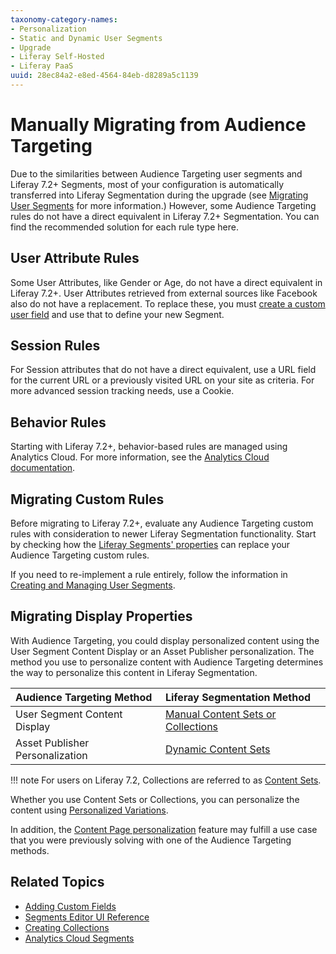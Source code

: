```yaml
---
taxonomy-category-names:
- Personalization
- Static and Dynamic User Segments
- Upgrade
- Liferay Self-Hosted
- Liferay PaaS
uuid: 28ec84a2-e8ed-4564-84eb-d8289a5c1139
---
```

# Manually Migrating from Audience Targeting

Due to the similarities between Audience Targeting user segments and Liferay 7.2+ Segments, most of your configuration is automatically transferred into Liferay Segmentation during the upgrade (see [Migrating User Segments](./migrating-user-segments.md) for more information.) However, some Audience Targeting rules do not have a direct equivalent in Liferay 7.2+ Segmentation. You can find the recommended solution for each rule type here.

## User Attribute Rules

Some User Attributes, like Gender or Age, do not have a direct equivalent in Liferay 7.2+. User Attributes retrieved from external sources like Facebook also do not have a replacement. To replace these, you must [create a custom user field](../../../system-administration/configuring-liferay/adding-custom-fields.md) and use that to define your new Segment.

## Session Rules

For Session attributes that do not have a direct equivalent, use a URL field for the current URL or a previously visited URL on your site as criteria. For more advanced session tracking needs, use a Cookie.

## Behavior Rules

Starting with Liferay 7.2+, behavior-based rules are managed using Analytics Cloud. For more information, see the [Analytics Cloud documentation](https://learn.liferay.com/w/analytics-cloud/people/segments/segments).

## Migrating Custom Rules

Before migrating to Liferay 7.2+, evaluate any Audience Targeting custom rules with consideration to newer Liferay Segmentation functionality. Start by checking how the [Liferay Segments' properties](../segmentation/segments-editor-ui-reference.md) can replace your Audience Targeting custom rules.

If you need to re-implement a rule entirely, follow the information in [Creating and Managing User Segments](../segmentation/creating-and-managing-user-segments.md).

## Migrating Display Properties

With Audience Targeting, you could display personalized content using the User Segment Content Display or an Asset Publisher personalization. The method you use to personalize content with Audience Targeting determines the way to personalize this content in Liferay Segmentation.

| Audience Targeting Method       | Liferay Segmentation Method                                                                                                                                           |
| :------------------------------ | :-------------------------------------------------------------------------------------------------------------------------------------------------------------------- |
| User Segment Content Display    | [Manual Content Sets or Collections](../../../site-building/displaying-content/collections-and-collection-pages/creating-collections.md#creating-a-manual-collection) |
| Asset Publisher Personalization | [Dynamic Content Sets](../../../site-building/displaying-content/collections-and-collection-pages/creating-collections.md#creating-a-dynamic-collection)              |

!!! note
    For users on Liferay 7.2, Collections are referred to as [Content Sets](../../displaying-content/collections-and-collection-pages/collections-and-collection-pages-for-liferay-72-and-earlier-versions.md).

Whether you use Content Sets or Collections, you can personalize the content using [Personalized Variations](../experience-personalization/personalizing-collections.md).

In addition, the [Content Page personalization](../../../site-building/personalizing-site-experience/experience-personalization/content-page-personalization.md) feature may fulfill a use case that you were previously solving with one of the Audience Targeting methods.

## Related Topics

- [Adding Custom Fields](../../../system-administration/configuring-liferay/adding-custom-fields.md)
- [Segments Editor UI Reference](../segmentation/segments-editor-ui-reference.md)
- [Creating Collections](../../../site-building/displaying-content/collections-and-collection-pages/creating-collections.md)
- [Analytics Cloud Segments](https://learn.liferay.com/w/analytics-cloud/people/segments/segments)